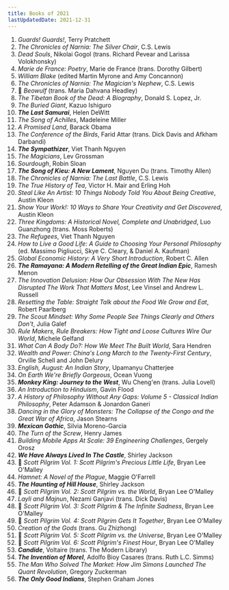```yaml
---
title: Books of 2021
lastUpdatedDate: 2021-12-31
---
```


1. *Guards! Guards!*, Terry Pratchett
2. *The Chronicles of Narnia: The Silver Chair*, C.S. Lewis
3. *Dead Souls*, Nikolai Gogol (trans. Richard Pevear and Larissa Volokhonsky)
4. *Marie de France: Poetry*, Marie de France (trans. Dorothy Gilbert)
5. *William Blake* (edited Martin Myrone and Amy Concannon)
6. *The Chronicles of Narnia: The Magician's Nephew*, C.S. Lewis
7. 🔁 *Beowulf* (trans. Maria Dahvana Headley)
8. *The Tibetan Book of the Dead: A Biography*, Donald S. Lopez, Jr.
9. *The Buried Giant*, Kazuo Ishiguro
10. ***The Last Samurai***, Helen DeWitt
11. *The Song of Achilles*, Madeleine Miller
12. *A Promised Land*, Barack Obama
13. *The Conference of the Birds*, Farid Attar (trans. Dick Davis and Afkham Darbandi)
14. ***The Sympathizer***, Viet Thanh Nguyen
15. *The Magicians*, Lev Grossman
16. *Sourdough*, Robin Sloan
17. ***The Song of Kieu: A New Lament***, Nguyen Du (trans. Timothy Allen)
18. *The Chronicles of Narnia: The Last Battle*, C.S. Lewis
19. *The True History of Tea*, Victor H. Mair and Erling Hoh
20. *Steal Like An Artist: 10 Things Nobody Told You About Being Creative*, Austin Kleon
21. *Show Your Work!: 10 Ways to Share Your Creativity and Get Discovered*, Austin Kleon
22. *Three Kingdoms: A Historical Novel, Complete and Unabridged*, Luo Guanzhong (trans. Moss Roberts)
23. *The Refugees*, Viet Thanh Nguyen
24. *How to Live a Good Life: A Guide to Choosing Your Personal Philosophy* (ed. Massimo Pigliucci, Skye C. Cleary, & Daniel A. Kaufman)
25. *Global Economic History: A Very Short Introduction*, Robert C. Allen
26. ***The Ramayana: A Modern Retelling of the Great Indian Epic***, Ramesh Menon
27. *The Innovation Delusion: How Our Obsession With The New Has Disrupted The Work That Matters Most*, Lee Vinsel and Andrew L. Russell
28. *Resetting the Table: Straight Talk about the Food We Grow and Eat*, Robert Paarlberg
29. *The Scout Mindset: Why Some People See Things Clearly and Others Don't*, Julia Galef
30. *Rule Makers, Rule Breakers: How Tight and Loose Cultures Wire Our World*, Michele Gelfand
31. *What Can A Body Do?: How We Meet The Built World*, Sara Hendren
32. *Wealth and Power: China's Long March to the Twenty-First Century*, Orville Schell and John Delury
33. *English, August: An Indian Story*, Upamanyu Chatterjee
34. *On Earth We're Briefly Gorgeous*, Ocean Vuong
35. ***Monkey King: Journey to the West***, Wu Cheng'en (trans. Julia Lovell)
36. *An Introduction to Hinduism*, Gavin Flood
37. *A History of Philosophy Without Any Gaps: Volume 5 - Classical Indian Philosophy*, Peter Adamson & Jonardon Ganeri
38. *Dancing in the Glory of Monsters: The Collapse of the Congo and the Great War of Africa*, Jason Stearns
39. ***Mexican Gothic***, Silvia Moreno-Garcia
40. *The Turn of the Screw*, Henry James
41. *Building Mobile Apps At Scale: 39 Engineering Challenges*, Gergely Orosz
42. ***We Have Always Lived In The Castle***, Shirley Jackson
43. 🔁 *Scott Pilgrim Vol. 1: Scott Pilgrim's Precious Little Life*, Bryan Lee O'Malley
44. *Hamnet: A Novel of the Plague*, Maggie O'Farrell
45. ***The Haunting of Hill House***, Shirley Jackson
46. 🔁 *Scott Pilgrim Vol. 2: Scott Pilgrim vs. the World*, Bryan Lee O'Malley
47. *Layli and Majnun*, Nezami Ganjavi (trans. Dick Davis)
48. 🔁 *Scott Pilgrim Vol. 3: Scott Pilgrim & The Infinite Sadness*, Bryan Lee O'Malley
49. 🔁 *Scott Pilgrim Vol. 4: Scott Pilgrim Gets It Together*, Bryan Lee O'Malley
50. *Creation of the Gods* (trans. Gu Zhizhong)
51. 🔁 *Scott Pilgrim Vol. 5: Scott Pilgrim vs. the Universe*, Bryan Lee O'Malley
52. 🔁 *Scott Pilgrim Vol. 6: Scott Pilgrim's Finest Hour*, Bryan Lee O'Malley
53. ***Candide***, Voltaire (trans. The Modern Library)
54. ***The Invention of Morel***, Adolfo Bioy Casares (trans. Ruth L.C. Simms)
55. *The Man Who Solved The Market: How Jim Simons Launched The Quant Revolution*, Gregory Zuckerman
56. ***The Only Good Indians***, Stephen Graham Jones
